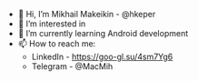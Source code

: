 - 👋 Hi, I’m Mikhail Makeikin - @hkeper
- 👀 I’m interested in 
- 🌱 I’m currently learning Android development
- 📫 How to reach me:
  - LinkedIn - https://goo-gl.su/4sm7Yg6
  - Telegram - @MacMih

<!---
hkeper/hkeper is a ✨ special ✨ repository because its `README.md` (this file) appears on your GitHub profile.
You can click the Preview link to take a look at your changes.
--->
